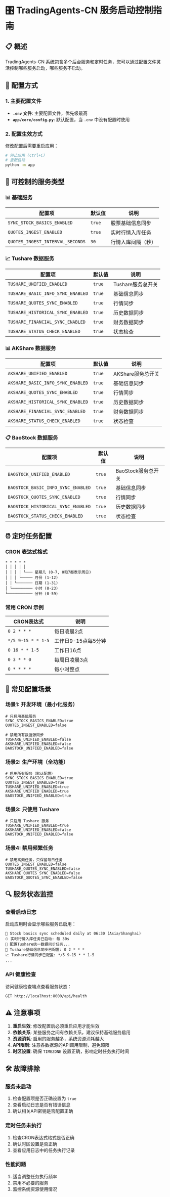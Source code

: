 # 🎛️ TradingAgents-CN 服务启动控制指南

## 📋 概述

TradingAgents-CN 系统包含多个后台服务和定时任务，您可以通过配置文件灵活控制哪些服务启动，哪些服务不启动。

## 🔧 配置方式

### 1. 主要配置文件

- **`.env` 文件**: 主要配置文件，优先级最高
- **`app/core/config.py`**: 默认配置，当 `.env` 中没有配置时使用

### 2. 配置生效方式

修改配置后需要重启应用：
```bash
# 停止应用 (Ctrl+C)
# 重新启动
python -m app
```

## 🚀 可控制的服务类型

### 📊 基础服务

| 配置项 | 默认值 | 说明 |
|--------|--------|------|
| `SYNC_STOCK_BASICS_ENABLED` | `true` | 股票基础信息同步 |
| `QUOTES_INGEST_ENABLED` | `true` | 实时行情入库任务 |
| `QUOTES_INGEST_INTERVAL_SECONDS` | `30` | 行情入库间隔（秒） |

### 📈 Tushare 数据服务

| 配置项 | 默认值 | 说明 |
|--------|--------|------|
| `TUSHARE_UNIFIED_ENABLED` | `true` | Tushare服务总开关 |
| `TUSHARE_BASIC_INFO_SYNC_ENABLED` | `true` | 基础信息同步 |
| `TUSHARE_QUOTES_SYNC_ENABLED` | `true` | 行情同步 |
| `TUSHARE_HISTORICAL_SYNC_ENABLED` | `true` | 历史数据同步 |
| `TUSHARE_FINANCIAL_SYNC_ENABLED` | `true` | 财务数据同步 |
| `TUSHARE_STATUS_CHECK_ENABLED` | `true` | 状态检查 |

### 📊 AKShare 数据服务

| 配置项 | 默认值 | 说明 |
|--------|--------|------|
| `AKSHARE_UNIFIED_ENABLED` | `true` | AKShare服务总开关 |
| `AKSHARE_BASIC_INFO_SYNC_ENABLED` | `true` | 基础信息同步 |
| `AKSHARE_QUOTES_SYNC_ENABLED` | `true` | 行情同步 |
| `AKSHARE_HISTORICAL_SYNC_ENABLED` | `true` | 历史数据同步 |
| `AKSHARE_FINANCIAL_SYNC_ENABLED` | `true` | 财务数据同步 |
| `AKSHARE_STATUS_CHECK_ENABLED` | `true` | 状态检查 |

### 📋 BaoStock 数据服务

| 配置项 | 默认值 | 说明 |
|--------|--------|------|
| `BAOSTOCK_UNIFIED_ENABLED` | `true` | BaoStock服务总开关 |
| `BAOSTOCK_BASIC_INFO_SYNC_ENABLED` | `true` | 基础信息同步 |
| `BAOSTOCK_QUOTES_SYNC_ENABLED` | `true` | 行情同步 |
| `BAOSTOCK_HISTORICAL_SYNC_ENABLED` | `true` | 历史数据同步 |
| `BAOSTOCK_STATUS_CHECK_ENABLED` | `true` | 状态检查 |

## ⏰ 定时任务配置

### CRON 表达式格式

```
* * * * *
│ │ │ │ │
│ │ │ │ └─── 星期几 (0-7, 0和7都表示周日)
│ │ │ └───── 月份 (1-12)
│ │ └─────── 日期 (1-31)
│ └───────── 小时 (0-23)
└─────────── 分钟 (0-59)
```

### 常用 CRON 示例

| CRON表达式 | 说明 |
|------------|------|
| `0 2 * * *` | 每日凌晨2点 |
| `*/5 9-15 * * 1-5` | 工作日9-15点每5分钟 |
| `0 16 * * 1-5` | 工作日16点 |
| `0 3 * * 0` | 每周日凌晨3点 |
| `0 * * * *` | 每小时整点 |

## 🎯 常见配置场景

### 场景1: 开发环境（最小化服务）

```env
# 只启用基础服务
SYNC_STOCK_BASICS_ENABLED=true
QUOTES_INGEST_ENABLED=false

# 禁用所有数据源同步
TUSHARE_UNIFIED_ENABLED=false
AKSHARE_UNIFIED_ENABLED=false
BAOSTOCK_UNIFIED_ENABLED=false
```

### 场景2: 生产环境（全功能）

```env
# 启用所有服务（默认配置）
SYNC_STOCK_BASICS_ENABLED=true
QUOTES_INGEST_ENABLED=true
TUSHARE_UNIFIED_ENABLED=true
AKSHARE_UNIFIED_ENABLED=true
BAOSTOCK_UNIFIED_ENABLED=true
```

### 场景3: 只使用 Tushare

```env
# 只启用 Tushare 服务
TUSHARE_UNIFIED_ENABLED=true
AKSHARE_UNIFIED_ENABLED=false
BAOSTOCK_UNIFIED_ENABLED=false
```

### 场景4: 禁用频繁任务

```env
# 禁用高频任务，只保留每日任务
QUOTES_INGEST_ENABLED=false
TUSHARE_QUOTES_SYNC_ENABLED=false
AKSHARE_QUOTES_SYNC_ENABLED=false
BAOSTOCK_QUOTES_SYNC_ENABLED=false
```

## 🔍 服务状态监控

### 查看启动日志

启动应用时会显示哪些服务已启用：

```
📅 Stock basics sync scheduled daily at 06:30 (Asia/Shanghai)
⏱ 实时行情入库任务已启动: 每 30s
🔄 配置Tushare统一数据同步任务...
📅 Tushare基础信息同步已配置: 0 2 * * *
📈 Tushare行情同步已配置: */5 9-15 * * 1-5
...
```

### API 健康检查

访问健康检查端点查看服务状态：
```
GET http://localhost:8000/api/health
```

## ⚠️ 注意事项

1. **重启生效**: 修改配置后必须重启应用才能生效
2. **依赖关系**: 某些服务之间有依赖关系，建议保持基础服务启用
3. **资源消耗**: 启用的服务越多，系统资源消耗越大
4. **API限制**: 注意各数据源的API调用限制，避免超限
5. **时区设置**: 确保 `TIMEZONE` 设置正确，影响定时任务执行时间

## 🛠️ 故障排除

### 服务未启动

1. 检查配置项是否正确设置为 `true`
2. 查看启动日志是否有错误信息
3. 确认相关API密钥是否配置正确

### 定时任务未执行

1. 检查CRON表达式格式是否正确
2. 确认时区设置是否正确
3. 查看应用日志中的任务执行记录

### 性能问题

1. 适当调整任务执行频率
2. 禁用不必要的服务
3. 监控系统资源使用情况
